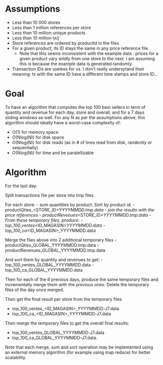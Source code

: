 # Assumptions

  - Less than 10 000 stores
  - Less than 1 million references per store
  - Less than 10 million unique products
  - Less than 10 million tx/j
  - Store references are ordered by productId in the files
  - For a given product, its ID stays the same in any price reference file.
      - Note that this seems inconsistent with the example data : prices for a
        given product vary wildly from one store to the next. I am assuming
        this is because the example data is generated randomly.
  - Transaction IDs are useless for us. I don't really undersytand their
    meaning: tx with the same ID have a different time stamps and store ID...

# Goal

To have an algorithm that computes the top 100 best sellers in term of
quantity and revenue for each day, store and overall; and for a 7 days
sliding windows as well.
For any N as per the assumptions above, this algorithm should ideally
have a worst-case complexity of:
  - O(1) for memory space
  - O(Nlog(N)) for disk space
  - O(Nlog(N)) for disk reads (as in # of lines read from disk, randomly or
    sequentially)
  - O(Nlog(N)) for time
and be paralellizable

# Algorithm

For the last day:

  Split transactions file per store into tmp files.

  For each store:
    - sum quantities by product. Sort by product id.
      - productQties_<STORE_ID>_YYYYMMDD.tmp.data
    - join the results with the price references
      - productRevenues_<STORE_ID>_YYYYMMDD.tmp.data
    - From these temporary files, produce:
      - top_100_ventes_<ID_MAGASIN>_YYYYMMDD.data
      - top_100_ca_<ID_MAGASIN>_YYYYMMDD.data

  Merge the files above into 2 additional temporary files
    - productQties_GLOBAL_YYYYMMDD.tmp.data
    - productRevenues_GLOBAL_YYYYMMDD.tmp.data

  And sort them by quantity and revenues to get:
    - top_100_ventes_GLOBAL_YYYYMMDD.data
    - top_100_ca_GLOBAL_YYYYMMDD.data

Then for each of the 6 previous days, produce the same temporary files and
incrementally merge them with the previous ones. Delete the temporary files
of the day once merged.

Then get the final result per store from the temporary files
  - top_100_ventes_<ID_MAGASIN>_YYYYMMDD-J7.data
  - top_100_ca_<ID_MAGASIN>_YYYYMMDD-J7.data

Then merge the temporary files to get the overall final results:
  - top_100_ventes_GLOBAL_YYYYMMDD-J7.data
  - top_100_ca_GLOBAL_YYYYMMDD-J7.data.

Note that each merge, sum and sort operation may be implemented using an
external memory algorithm (for example using map reduce) for better scalability.
